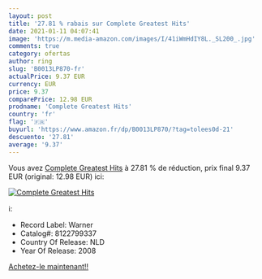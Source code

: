 ```yaml
---
layout: post
title: '27.81 % rabais sur Complete Greatest Hits'
date: 2021-01-11 04:07:41
image: 'https://m.media-amazon.com/images/I/41iWmHdIY8L._SL200_.jpg'
comments: true
category: ofertas
author: ring
slug: 'B0013LP870-fr'
actualPrice: 9.37 EUR
currency: EUR
price: 9.37
comparePrice: 12.98 EUR
prodname: 'Complete Greatest Hits'
country: 'fr'
flag: '🇫🇷'
buyurl: 'https://www.amazon.fr/dp/B0013LP870/?tag=tolees0d-21'
descuento: '27.81'
average: '9.37'
---
```


Vous avez [Complete Greatest Hits](https://www.amazon.fr/dp/B0013LP870/?tag=tolees0d-21)  à  27.81 % de réduction, prix final  9.37 EUR (original: 12.98 EUR) ici:

[![Complete Greatest Hits](https://m.media-amazon.com/images/I/41iWmHdIY8L._SL200_.jpg)](https://www.amazon.fr/dp/B0013LP870/?tag=tolees0d-21)

ℹ️:

- Record Label: Warner
- Catalog#: 8122799337
- Country Of Release: NLD
- Year Of Release: 2008

[Achetez-le maintenant!!](https://www.amazon.fr/dp/B0013LP870/?tag=tolees0d-21)
